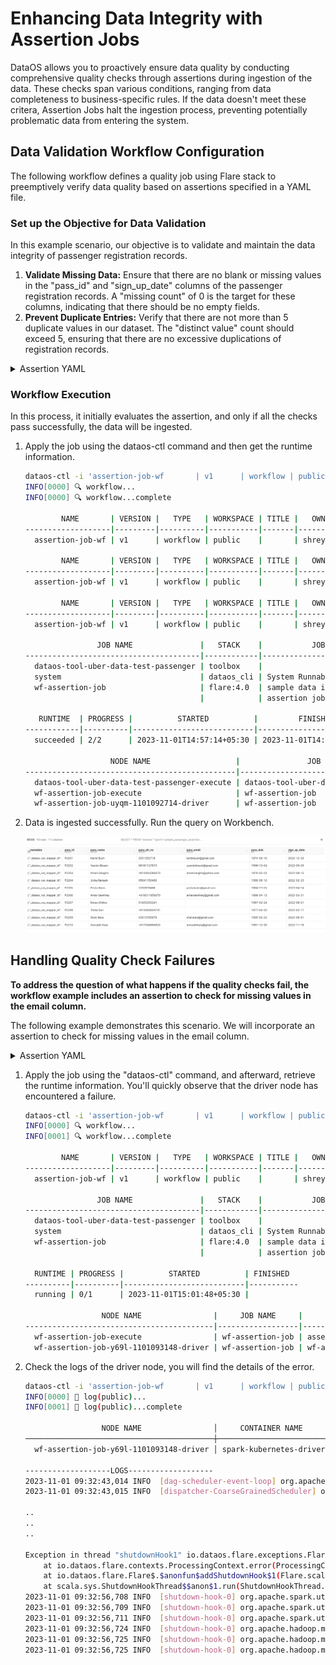 # Enhancing Data Integrity with Assertion Jobs
DataOS allows you to proactively ensure data quality by conducting comprehensive quality checks through assertions during ingestion of the data. These checks span various conditions, ranging from data completeness to business-specific rules. If the data doesn't meet these critera, Assertion Jobs halt the ingestion process, preventing potentially problematic data from entering the system.

## Data Validation Workflow Configuration
The following workflow defines a quality job using Flare stack to preemptively verify data quality based on assertions specified in a YAML file. 

### **Set up the Objective for Data Validation**

In this example scenario, our objective is to validate and maintain the data integrity of passenger registration records.

1. **Validate Missing Data:** Ensure that there are no blank or missing values in the "pass_id" and "sign_up_date" columns of the passenger registration records. A "missing count" of 0 is the target for these columns, indicating that there should be no empty fields.
2. **Prevent Duplicate Entries:** Verify that there are not more than 5 duplicate values in our dataset. The "distinct value" count should exceed 5, ensuring that there are no excessive duplications of registration records.
<details><summary>Assertion YAML</summary>
    
    ```yaml
    version: v1
    name: assertion-job-wf
    type: workflow
    title: assertions for a sample data ingestion
    description: assertions for a sample data ingestion
    workflow:
      dag:
        - name: wf-assertion-job
          title: sample data ingestion assertion job
          description: sample data ingestion assertion job
          spec:
            stack: flare:4.0
            compute: runnable-default
            flare:
              job:
                explain: true
                logLevel: INFO
                # showPreviewLines: 2
                inputs:
                  - name: sample_data
                    dataset: dataos://thirdparty001:uber_data/passenger_data/
                    format: csv
                    schemaType: sparkjson                     
                    schemaPath: dataos://thirdparty001:uber_data/schema/passenger_schema.json
    
                logLevel: INFO
    
                steps:              
                  - sequence:                  
                    - name: passenger                           
                      sql: > 
                        SELECT *
                        from sample_data   
                      functions: 
                          - name: cleanse_column_names
    
                          - name: change_column_case 
                            case: lower
    
                outputs:              
                  - name: passenger
                    dataset: dataos://icebase:sports/sample_passenger_assertion?acl=rw
                    format: Iceberg
                    title: data_uber
                    description: this dataset contains passenger csv from data_uber 
                    tags:                                                                     
                      - passenger
                    assertions:
                      - column: pass_id
                        tests:
                          - distinct_count > 5
                          - missing_count = 0
    
                      - column: sign_up_date
                        tests:
                          - distinct_count > 50
                          - missing_count < 10
    
                    options:                  
                      saveMode: overwrite
                      iceberg:
                        properties:
                          write.format.default: parquet
                          write.metadata.compression-codec: gzip
    
        
        - name: dataos-tool-uber-data-test-passenger
          spec:        
            stack: toolbox
            compute: runnable-default
            toolbox:          
              dataset: dataos://icebase:sports/sample_passenger_assertion?acl=rw
              action:            
                name: set_version
                value: latest
          dependencies:        
            - wf-assertion-job
    ```
</details>   

### **Workflow Execution**

In this process, it initially evaluates the assertion, and only if all the checks pass successfully, the data will be ingested.

1. Apply the job using the dataos-ctl command and then get the runtime information.
    
    ```bash
    dataos-ctl -i 'assertion-job-wf       | v1      | workflow | public' get runtime -r
    INFO[0000] 🔍 workflow...                                
    INFO[0000] 🔍 workflow...complete                        
    
            NAME       | VERSION |   TYPE   | WORKSPACE | TITLE |   OWNER     
    -------------------|---------|----------|-----------|-------|-------------
      assertion-job-wf | v1      | workflow | public    |       | shreyanegi  
    
            NAME       | VERSION |   TYPE   | WORKSPACE | TITLE |   OWNER     
    -------------------|---------|----------|-----------|-------|-------------
      assertion-job-wf | v1      | workflow | public    |       | shreyanegi  
    
            NAME       | VERSION |   TYPE   | WORKSPACE | TITLE |   OWNER     
    -------------------|---------|----------|-----------|-------|-------------
      assertion-job-wf | v1      | workflow | public    |       | shreyanegi  
    
                    JOB NAME               |   STACK    |           JOB TITLE            | JOB DEPENDENCIES  
    ---------------------------------------|------------|--------------------------------|-------------------
      dataos-tool-uber-data-test-passenger | toolbox    |                                | wf-assertion-job  
      system                               | dataos_cli | System Runnable Steps          |                   
      wf-assertion-job                     | flare:4.0  | sample data ingestion          |                   
                                           |            | assertion job                  |                   
    
       RUNTIME  | PROGRESS |          STARTED          |         FINISHED           
    ------------|----------|---------------------------|----------------------------
      succeeded | 2/2      | 2023-11-01T14:57:14+05:30 | 2023-11-01T14:58:57+05:30  
    
                       NODE NAME                   |               JOB NAME               |                                  POD NAME                                   | DATA PLANE |     TYPE     |       CONTAINERS        |   PHASE    
    -----------------------------------------------|--------------------------------------|-----------------------------------------------------------------------------|------------|--------------|-------------------------|------------
      dataos-tool-uber-data-test-passenger-execute | dataos-tool-uber-data-test-passenger | assertion-job-wf-uyqm-plr-dataos-tool-uber-data-test-passenger-t-3179012171 | hub        | pod-workflow | wait,main               | succeeded  
      wf-assertion-job-execute                     | wf-assertion-job                     | assertion-job-wf-uyqm-plr-wf-assertion-job-t-403567081                      | hub        | pod-workflow | main                    | succeeded  
      wf-assertion-job-uyqm-1101092714-driver      | wf-assertion-job                     | wf-assertion-job-uyqm-1101092714-driver                                     | hub        | pod-flare    | spark-kubernetes-driver | completed
    ```
    
2. Data is ingested successfully. Run the query on Workbench.
    
    ![pre_sink_assertion_pass.png](pre_sink_assertion_pass.png)
    

## Handling Quality Check Failures

**To address the question of what happens if the quality checks fail, the workflow example includes an assertion to check for missing values in the email column.**

The following example demonstrates this scenario. We will incorporate an assertion to check for missing values in the email column. 

<details><summary>Assertion YAML</summary>
    
    ```yaml
    version: v1
    name: assertion-job-wf
    type: workflow
    title: assertions for a sample data ingestion
    description: assertions for a sample data ingestion
    workflow:
      dag:
        - name: wf-assertion-job
          title: sample data ingestion assertion job
          description: sample data ingestion assertion job
          spec:
            stack: flare:4.0
            compute: runnable-default
            flare:
              job:
                explain: true
                logLevel: INFO
                # showPreviewLines: 2
                inputs:
                  - name: sample_data
                    dataset: dataos://thirdparty001:uber_data/passenger_data/
                    format: csv
                    schemaType: sparkjson                     
                    schemaPath: dataos://thirdparty001:uber_data/schema/passenger_schema.json
    
                logLevel: INFO
    
                steps:              
                  - sequence:                  
                    - name: passenger                           
                      sql: > 
                        SELECT *
                        from sample_data   
                      functions: 
                          - name: cleanse_column_names
    
                          - name: change_column_case 
                            case: lower
                outputs:              
                  - name: passenger
                    dataset: dataos://icebase:sports/sample_passenger_assertion?acl=rw
                    format: Iceberg
                    title: data_uber
                    description: this dataset contains passenger csv from data_uber 
                    tags:                                                                     
                      - passenger
                    assertions:
                      - column: pass_id
                        tests:
                          - distinct_count > 5
                          - missing_count > 5 
    
                      - column: pass_email
                        tests:
                          - distinct_count > 50
                          - missing_count = 0
    
                    options:                  
                      saveMode: overwrite
                      iceberg:
                        properties:
                          write.format.default: parquet
                          write.metadata.compression-codec: gzip
    
        
        - name: dataos-tool-uber-data-test-passenger
          spec:        
            stack: toolbox
            compute: runnable-default
            toolbox:          
              dataset: dataos://icebase:sports/sample_passenger_assertion?acl=rw
              action:            
                name: set_version
                value: latest
          dependencies:        
            - wf-assertion-job
    ```
</details>
 
1. Apply the job using the "dataos-ctl" command, and afterward, retrieve the runtime information. You'll quickly observe that the driver node has encountered a failure.
    
    ```bash
    dataos-ctl -i 'assertion-job-wf       | v1      | workflow | public' get runtime -r
    INFO[0000] 🔍 workflow...                                
    INFO[0001] 🔍 workflow...complete                        
    
            NAME       | VERSION |   TYPE   | WORKSPACE | TITLE |   OWNER     
    -------------------|---------|----------|-----------|-------|-------------
      assertion-job-wf | v1      | workflow | public    |       | shreyanegi  
    
                    JOB NAME               |   STACK    |           JOB TITLE            | JOB DEPENDENCIES  
    ---------------------------------------|------------|--------------------------------|-------------------
      dataos-tool-uber-data-test-passenger | toolbox    |                                | wf-assertion-job  
      system                               | dataos_cli | System Runnable Steps          |                   
      wf-assertion-job                     | flare:4.0  | sample data ingestion          |                   
                                           |            | assertion job                  |                   
    
      RUNTIME | PROGRESS |          STARTED          | FINISHED  
    ----------|----------|---------------------------|-----------
      running | 0/1      | 2023-11-01T15:01:48+05:30 |           
    
                     NODE NAME                |     JOB NAME     |                        POD NAME                         | DATA PLANE |     TYPE     |       CONTAINERS        |  PHASE   
    ------------------------------------------|------------------|---------------------------------------------------------|------------|--------------|-------------------------|----------
      wf-assertion-job-execute                | wf-assertion-job | assertion-job-wf-y69l-0vf-wf-assertion-job-t-4041865281 | hub        | pod-workflow | main                    | running  
      wf-assertion-job-y69l-1101093148-driver | wf-assertion-job | wf-assertion-job-y69l-1101093148-driver                 | hub        | pod-flare    | spark-kubernetes-driver | failed
    ```
2. Check the logs of the driver node, you will find the details of the error.
    
    ```bash
    dataos-ctl -i 'assertion-job-wf       | v1      | workflow | public' --node wf-assertion-job-y69l-1101093148-driver log 
    INFO[0000] 📃 log(public)...                             
    INFO[0001] 📃 log(public)...complete                     
    
                     NODE NAME                │     CONTAINER NAME      │ ERROR  
    ──────────────────────────────────────────┼─────────────────────────┼────────
      wf-assertion-job-y69l-1101093148-driver │ spark-kubernetes-driver │        
    
    -------------------LOGS-------------------
    2023-11-01 09:32:43,014 INFO  [dag-scheduler-event-loop] org.apache.spark.scheduler.TaskSchedulerImpl: Adding task set 29.0 with 2 tasks resource profile 0
    2023-11-01 09:32:43,015 INFO  [dispatcher-CoarseGrainedScheduler] org.apache.spark.scheduler.TaskSetManager: Starting task 0.0 in stage 29.0 (TID 27) (10.212.4.184, executor 1, partition 0, PROCESS_LOCAL, 5239 bytes) taskResourceAssignments Map()
    
    ..
    ..
    ..
    
    Exception in thread "shutdownHook1" io.dataos.flare.exceptions.FlareException: 1 out of 4 assertions failed for dataset dataos://icebase:sports/sample_passenger_assertion. For more details, please look into the assertion results table in logs.
    	at io.dataos.flare.contexts.ProcessingContext.error(ProcessingContext.scala:87)
    	at io.dataos.flare.Flare$.$anonfun$addShutdownHook$1(Flare.scala:90)
    	at scala.sys.ShutdownHookThread$$anon$1.run(ShutdownHookThread.scala:37)
    2023-11-01 09:32:56,708 INFO  [shutdown-hook-0] org.apache.spark.util.ShutdownHookManager: Shutdown hook called
    2023-11-01 09:32:56,709 INFO  [shutdown-hook-0] org.apache.spark.util.ShutdownHookManager: Deleting directory /var/data/spark-10bd9b8a-9e7a-4867-807c-a91493ee1eb6/spark-285e186a-2af2-4d4c-a4af-6ff88f063494
    2023-11-01 09:32:56,711 INFO  [shutdown-hook-0] org.apache.spark.util.ShutdownHookManager: Deleting directory /tmp/spark-7bf3b87c-e47a-4411-810d-6d6294435168
    2023-11-01 09:32:56,724 INFO  [shutdown-hook-0] org.apache.hadoop.metrics2.impl.MetricsSystemImpl: Stopping azure-file-system metrics system...
    2023-11-01 09:32:56,725 INFO  [shutdown-hook-0] org.apache.hadoop.metrics2.impl.MetricsSystemImpl: azure-file-system metrics system stopped.
    2023-11-01 09:32:56,725 INFO  [shutdown-hook-0] org.apache.hadoop.metrics2.impl.MetricsSystemImpl: azure-file-system metrics system shutdown complete.
    ```